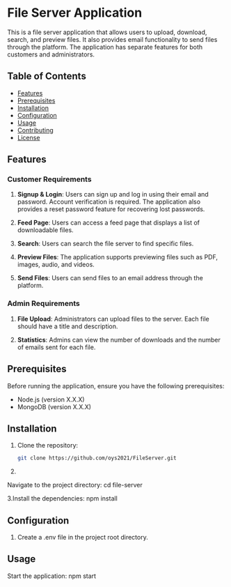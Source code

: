 # File Server Application

This is a file server application that allows users to upload, download, search, and preview files. It also provides email functionality to send files through the platform. The application has separate features for both customers and administrators.

## Table of Contents

- [Features](#features)
- [Prerequisites](#prerequisites)
- [Installation](#installation)
- [Configuration](#configuration)
- [Usage](#usage)
- [Contributing](#contributing)
- [License](#license)

## Features

### Customer Requirements

1. **Signup & Login**: Users can sign up and log in using their email and password. Account verification is required. The application also provides a reset password feature for recovering lost passwords.

2. **Feed Page**: Users can access a feed page that displays a list of downloadable files.

3. **Search**: Users can search the file server to find specific files.

4. **Preview Files**: The application supports previewing files such as PDF, images, audio, and videos.

5. **Send Files**: Users can send files to an email address through the platform.

### Admin Requirements

1. **File Upload**: Administrators can upload files to the server. Each file should have a title and description.

2. **Statistics**: Admins can view the number of downloads and the number of emails sent for each file.

## Prerequisites

Before running the application, ensure you have the following prerequisites:

- Node.js (version X.X.X)
- MongoDB (version X.X.X)

## Installation

1. Clone the repository:

   ```bash
   git clone https://github.com/oys2021/FileServer.git

2.
Navigate to the project directory:
cd file-server

3.Install the dependencies:
npm install

## Configuration
1. Create a .env file in the project root directory.

## Usage
Start the application:
npm start



